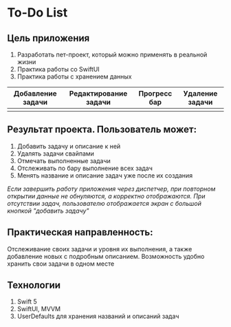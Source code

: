 # To-Do List
## Цель приложения
1. Разработать пет-проект, который можно применять в реальной жизни
2. Практика работы со SwiftUI
3. Практика работы с хранением данных 

| Добавление задачи | Редактирование задачи | Прогресс бар | Удаление задачи |
|-|-|-|-|
|  |  |  |


## Результат проекта. Пользователь может:
1. Добавить задачу и описание к ней
2. Удалять задачи свайпами
3. Отмечать выполненные задачи
4. Отслеживать по бару выполнение всех задач
5. Менять название и описание задач уже после их создания

_Если завершить работу приложения через диспетчер, при повторном открытии данные не обнуляются, а корректно отображаются. При отсутствии задач, пользователю отображается экран с большой кнопкой "добавить задачу"_

## Практическая направленность:
Отслеживание своих задачи и уровня их выполнения, а также добавление новых с подробным описанием. Возможность удобно хранить свои задачи в одном месте

## Технологии
1. Swift 5
2. SwiftUI, MVVM
3. UserDefaults для хранения названий и описаний задач
